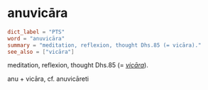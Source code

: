 # anuvicāra

``` toml
dict_label = "PTS"
word = "anuvicāra"
summary = "meditation, reflexion, thought Dhs.85 (= vicāra)."
see_also = ["vicāra"]
```

meditation, reflexion, thought Dhs.85 (= *[vicāra](vicāra.md)*).

anu \+ vicāra, cf. anuvicāreti

